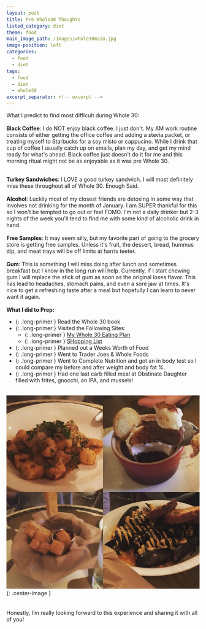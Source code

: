 ```yaml
---
layout: post
title: Pre Whole30 Thoughts
listed_category: diet
theme: food
main_image_path: /images/whole30main.jpg
image-position: left
categories:
  - food
  - diet
tags:
  - food
  - diet
  - whole30
excerpt_separator: <!-- excerpt -->
---
```

What I predict to find most difficult during Whole 30:<br /><br />
**Black Coffee**: I do NOT enjoy black coffee. I just don't.  My AM work routine consists of either getting the office coffee and adding a stevia packet, or treating myself to Starbucks for a soy misto or cappucino. While I drink that cup of coffee I usually catch up on emails, plan my day, and get my mind ready for what's ahead. Black coffee just doesn't do it for me and this morning ritual might not be as enjoyable as it was pre Whole 30.
<br /><br />
<!-- excerpt -->
**Turkey Sandwiches**: I LOVE a good turkey sandwich. I will most definitely miss these throughout all of Whole 30. Enough Said.<br /><br />
**Alcohol**: Luckily most of my closest friends are detoxing in some way that involves not drinking for the month of January. I am SUPER thankful for this so I won't be tempted to go out or feel FOMO. I'm not a daily drinker but 2-3 nights of the week you'll tend to find me with some kind of alcoholic drink in hand. <br /><br />
**Free Samples**: It may seem silly, but my favorite part of going to the grocery store is getting free samples. Unless it's fruit, the dessert, bread, hummus dip, and meat trays will be off limits at harris teeter.<br /><br />
**Gum**: This is something I will miss doing after lunch and sometimes breakfast but I know in the long run will help. Currently, if I start chewing gum I will replace the stick of gum as soon as the original loses flavor. This has lead to headaches, stomach pains, and even a sore jaw at times. It's nice to get a refreshing taste after a meal but hopefully I can learn to never want it again.
<br /><br />
**What I did to Prep:**
<br />
* {: .long-primer } Read the Whole 30 book
* {: .long-primer } Visited the Following Sites:
  * {: .long-primer } [My Whole 30 Eating Plan](http://goodcheapeats.com/my-whole-30-eating-plan/)
  * {: .long-primer } [SHopping List](http://whole30.com/downloads/book-shopping-list.pdf)
* {: .long-primer }  Planned out a Weeks Worth of Food
* {: .long-primer }  Went to Trader Joes & Whole Foods
* {: .long-primer }  Went to Complete Nutrition and got an in body test so I could compare my before and after weight and body fat %.
* {: .long-primer }  Had one last carb filled meal at Obstinate Daughter filled with frites, gnocchi, an IPA, and mussels!
<br /><br />

![Image of pre-whole30](/images/pre-whole30-full.jpg){: .center-image }
<br /><br />
<br />
Honestly, I’m really looking forward to this experience and sharing it with all of you!
